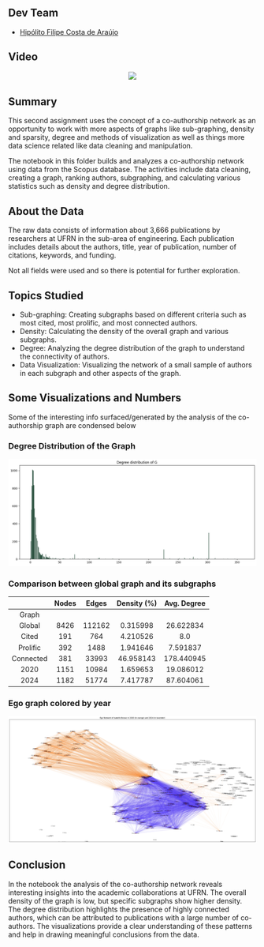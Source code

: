 ## Dev Team

* [Hipólito Filipe Costa de Araújo](http://github.com/iflipe)

## Video

<div align="center">
    <a href="https://www.loom.com/share/0f45e9e16ae841a788c757a70f317420">
      <img src="https://cdn.loom.com/sessions/thumbnails/0f45e9e16ae841a788c757a70f317420-088151b8f033b258-full-play.gif">
    </a>
  </div>

## Summary

This second assignment uses the concept of a co-authorship network as an opportunity to work with more aspects of graphs like sub-graphing, density and sparsity, degree and methods of visualization as well as things more data science related like data cleaning and manipulation.

The notebook in this folder builds and analyzes a co-authorship network using data from the Scopus database. The activities include data cleaning, creating a graph, ranking authors, subgraphing, and calculating various statistics such as density and degree distribution.


## About the Data

The raw data consists of information about 3,666 publications by researchers at UFRN in the sub-area of engineering. Each publication includes details about the authors, title, year of publication, number of citations, keywords, and funding.

Not all fields were used and so there is potential for further exploration.

## Topics Studied

* Sub-graphing: Creating subgraphs based on different criteria such as most cited, most prolific, and most connected authors.
* Density: Calculating the density of the overall graph and various subgraphs.
* Degree: Analyzing the degree distribution of the graph to understand the connectivity of authors.
* Data Visualization: Visualizing the network of a small sample of authors in each subgraph and other aspects of the graph.

## Some Visualizations and Numbers

Some of the interesting info surfaced/generated by the analysis of the co-authorship graph are condensed below

### Degree Distribution of the Graph

![Global Degree Histogram](assets/G_degree_histogram.png)

### Comparison between global graph and its subgraphs

| |Nodes| Edges| Density (%) | Avg. Degree |
|:---:|:---:|:---:|:---:|:---:|
|Graph|||||
| Global | 8426 | 112162 | 0.315998 | 26.622834 |
| Cited | 191 |764 | 4.210526 | 8.0 |
| Prolific | 392 |1488 | 1.941646 | 7.591837 |
| Connected | 381 |33993 | 46.958143 | 178.440945 |
| 2020 | 1151 |10984 | 1.659653 | 19.086012 |
| 2024 | 1182 |51774 | 7.417787 | 87.604061 |

### Ego graph colored by year

![Ego Graph](assets/egograph.png)

## Conclusion

In the notebook the analysis of the co-authorship network reveals interesting insights into the academic collaborations at UFRN. The overall density of the graph is low, but specific subgraphs show higher density. The degree distribution highlights the presence of highly connected authors, which can be attributed to publications with a large number of co-authors. The visualizations provide a clear understanding of these patterns and help in drawing meaningful conclusions from the data.
